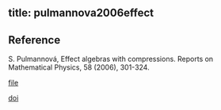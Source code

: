 title: pulmannova2006effect 
---

## Reference

S. Pulmannová,  Effect algebras with compressions. Reports on Mathematical Physics, 58 (2006), 301-324.


[file](pulmannova2006effect/file.pdf)

[doi](https://doi.org/10.1016/S0034-4877(06)80054-6)



